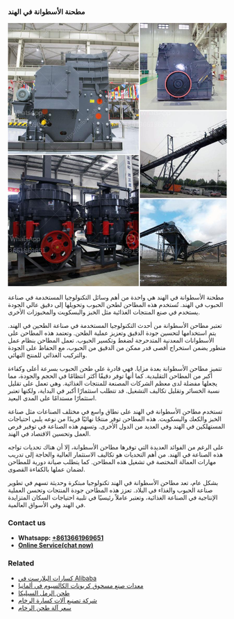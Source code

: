 <h3>مطحنة الأسطوانة في الهند</h3><img src='1701854007.jpg' alt=''><p>مطحنة الأسطوانة في الهند هي واحدة من أهم وسائل التكنولوجيا المستخدمة في صناعة الحبوب في الهند. تُستخدم هذه المطاحن لطحن الحبوب وتحويلها إلى دقيق عالي الجودة يستخدم في صنع المنتجات الغذائية مثل الخبز والبسكويت والمخبوزات الأخرى.</p><p>تعتبر مطاحن الأسطوانة من أحدث التكنولوجيا المستخدمة في صناعة الطحين في الهند. يتم استخدامها لتحسين جودة الدقيق وتعزيز عملية الطحن. وتعتمد هذه المطاحن على الأسطوانات المعدنية المتدحرجة لضغط وتكسير الحبوب. تعمل المطاحن بنظام عمل متطور يضمن استخراج أقصى قدر ممكن من الدقيق من الحبوب، مع الحفاظ على الجودة والتركيب الغذائي للمنتج النهائي.</p><p>تتميز مطاحن الأسطوانة بعدة مزايا. فهي قادرة على طحن الحبوب بسرعة أعلى وكفاءة أكبر من المطاحن التقليدية. كما أنها توفر دقيقًا أكثر انتظامًا في الحجم والجودة، مما يجعلها مفضلة لدى معظم الشركات المصنعة للمنتجات الغذائية. وهي تعمل على تقليل نسبة الخسائر وتقليل تكاليف التشغيل. قد تتطلب استثمارًا أكبر في البداية، ولكنها تعتبر استثمارًا مستدامًا على المدى البعيد.</p><p>تستخدم مطاحن الأسطوانة في الهند على نطاق واسع في مختلف الصناعات مثل صناعة الخبز والكعك والبسكويت. هذه المطاحن توفر منتجًا نهائيًا فريدًا من نوعه يلبي احتياجات المستهلكين في الهند وفي العديد من الدول الأخرى. وتسهم هذه الصناعة في توفير فرص العمل وتحسين الاقتصاد في الهند.</p><p>على الرغم من الفوائد العديدة التي توفرها مطاحن الأسطوانة، إلا أن هناك تحديات تواجه هذه الصناعة في الهند. من أهم التحديات هو تكاليف الاستثمار العالية والحاجة إلى تدريب مهارات العمالة المختصة في تشغيل هذه المطاحن. كما يتطلب صيانة دورية للمطاحن لضمان عملها بالكفاءة القصوى.</p><p>بشكل عام، تعد مطاحن الأسطوانة في الهند تكنولوجيا مبتكرة وحديثة تسهم في تطوير صناعة الحبوب والغذاء في البلاد. تعزز هذه المطاحن جودة المنتجات وتحسن العملية الإنتاجية في الصناعة الغذائية، وتعتبر عاملاً رئيسيًا في تلبية احتياجات السكان المتزايدة في الهند وفي الأسواق العالمية.</p><h3>Contact us</h3><ul><li><strong>Whatsapp:&nbsp;<a href="https://wa.me/8613661969651">+8613661969651</a></strong></li><li><a href="https://swt.shibang-china.com/?git&amp;zhl&amp;مطحنة الأسطوانة في الهند"><strong>Online Service(chat now)</strong></a></li></ul><h3>Related</h3><ul><li><a href='كسارات البلارست في Alibaba.md'>كسارات البلارست في Alibaba</a></li><li><a href='معدات صنع مسحوق كربونات الكالسيوم في ألمانيا.md'>معدات صنع مسحوق كربونات الكالسيوم في ألمانيا</a></li><li><a href='طحن الرمل السيليكا.md'>طحن الرمل السيليكا</a></li><li><a href='شركة تصنيع آلات كسارة الرخام.md'>شركة تصنيع آلات كسارة الرخام</a></li><li><a href='سعر آلة طحن الرخام.md'>سعر آلة طحن الرخام</a></li></ul>